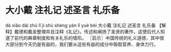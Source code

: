 # 大小戴     注礼记     述圣言     礼乐备

dà xiǎo dài 	zhù lǐ jì 	shù shèng yán 	lǐ yuè bèi
大小戴 	注礼记 	述圣言 	礼乐备
【解释】戴德和戴圣整理并且注释《礼记》，传述和阐扬了圣贤的著作，这使后代人知道了前代的典章制度和有关礼乐的情形。
〖启示〗中国传统的礼义道德，其中很大部分到今天仍是有益的，我们要从这些有益的成分中吸取营养、身体力行。
